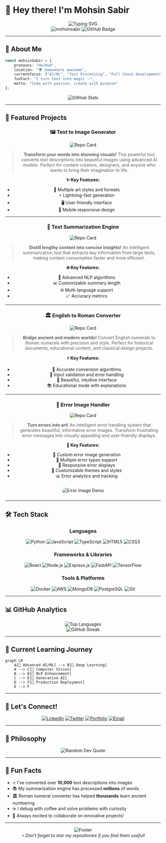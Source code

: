 # 🚀 Hey there! I'm Mohsin Sabir

<div align="center">
  <img src="https://readme-typing-svg.herokuapp.com?font=Fira+Code&size=30&duration=3000&pause=1000&color=00D4FF&center=true&vCenter=true&width=600&lines=Full+Stack+Developer;AI+%26+ML+Enthusiast;Text+Processing+Expert;Creative+Problem+Solver" alt="Typing SVG" />
</div>

<div align="center">
  <img src="https://komarev.com/ghpvc/?username=mohsinsabir&label=Profile%20views&color=0e75b6&style=flat" alt="mohsinsabir" />
  <img src="https://img.shields.io/github/followers/mohsinsabir?label=Followers&style=social" alt="GitHub Badge">
</div>

---

## 🌟 About Me

```typescript
const mohsinSabir = {
    pronouns: "He/Him",
    location: "🌍 Somewhere awesome",
    currentFocus: ["AI/ML", "Text Processing", "Full Stack Development"],
    funFact: "I turn text into magic ✨",
    motto: "Code with passion, create with purpose"
};
```

<div align="center">
  <img src="https://github-readme-stats.vercel.app/api?username=mohsinsabir&theme=radical&show_icons=true&hide_border=true&count_private=true" alt="GitHub Stats" />
</div>

---

## 🎯 Featured Projects

<div align="center">

### 🖼️ Text to Image Generator
![Repo Card](https://github-readme-stats.vercel.app/api/pin/?username=mohsinsabir&repo=text-to-image&theme=radical&hide_border=true)

> **Transform your words into stunning visuals!** This powerful tool converts text descriptions into beautiful images using advanced AI models. Perfect for content creators, designers, and anyone who wants to bring their imagination to life.

**✨ Key Features:**
- 🎨 Multiple art styles and formats
- ⚡ Lightning-fast generation
- 🖥️ User-friendly interface
- 📱 Mobile responsive design

</div>

---

<div align="center">

### 📝 Text Summarization Engine
![Repo Card](https://github-readme-stats.vercel.app/api/pin/?username=mohsinsabir&repo=text-summarization&theme=radical&hide_border=true)

> **Distill lengthy content into concise insights!** An intelligent summarization tool that extracts key information from large texts, making content consumption faster and more efficient.

**🔥 Key Features:**
- 🧠 Advanced NLP algorithms
- 📊 Customizable summary length
- 🌐 Multi-language support
- 📈 Accuracy metrics

</div>

---

<div align="center">

### 🏛️ English to Roman Converter
![Repo Card](https://github-readme-stats.vercel.app/api/pin/?username=mohsinsabir&repo=english-to-roman&theme=radical&hide_border=true)

> **Bridge ancient and modern worlds!** Convert English numerals to Roman numerals with precision and style. Perfect for historical documents, educational content, and classical design projects.

**⚡ Key Features:**
- 🔢 Accurate conversion algorithms
- 🎯 Input validation and error handling
- 🎨 Beautiful, intuitive interface
- 📚 Educational mode with explanations

</div>

---

<div align="center">

### 🚨 Error Image Handler
![Repo Card](https://github-readme-stats.vercel.app/api/pin/?username=mohsinsabir&repo=error-image&theme=radical&hide_border=true)

> **Turn errors into art!** An intelligent error handling system that generates beautiful, informative error images. Transform frustrating error messages into visually appealing and user-friendly displays.

**🎯 Key Features:**
- 🎨 Custom error image generation
- 🔧 Multiple error types support
- 📱 Responsive error displays
- 🌈 Customizable themes and styles
- 📊 Error analytics and tracking

<div align="center">
  <img src="https://via.placeholder.com/600x200/FF6B6B/FFFFFF?text=🚨+Beautiful+Error+Handling" alt="Error Image Demo" style="border-radius: 10px; margin: 10px 0;"/>
</div>

</div>

---

## 🛠️ Tech Stack

<div align="center">

### Languages
![Python](https://img.shields.io/badge/Python-3776AB?style=for-the-badge&logo=python&logoColor=white)
![JavaScript](https://img.shields.io/badge/JavaScript-F7DF1E?style=for-the-badge&logo=javascript&logoColor=black)
![TypeScript](https://img.shields.io/badge/TypeScript-007ACC?style=for-the-badge&logo=typescript&logoColor=white)
![HTML5](https://img.shields.io/badge/HTML5-E34F26?style=for-the-badge&logo=html5&logoColor=white)
![CSS3](https://img.shields.io/badge/CSS3-1572B6?style=for-the-badge&logo=css3&logoColor=white)

### Frameworks & Libraries
![React](https://img.shields.io/badge/React-20232A?style=for-the-badge&logo=react&logoColor=61DAFB)
![Node.js](https://img.shields.io/badge/Node.js-43853D?style=for-the-badge&logo=node.js&logoColor=white)
![Express.js](https://img.shields.io/badge/Express.js-404D59?style=for-the-badge&logo=express&logoColor=white)
![FastAPI](https://img.shields.io/badge/FastAPI-005571?style=for-the-badge&logo=fastapi)
![TensorFlow](https://img.shields.io/badge/TensorFlow-FF6F00?style=for-the-badge&logo=tensorflow&logoColor=white)

### Tools & Platforms
![Docker](https://img.shields.io/badge/Docker-2496ED?style=for-the-badge&logo=docker&logoColor=white)
![AWS](https://img.shields.io/badge/AWS-232F3E?style=for-the-badge&logo=amazon-aws&logoColor=white)
![MongoDB](https://img.shields.io/badge/MongoDB-4EA94B?style=for-the-badge&logo=mongodb&logoColor=white)
![PostgreSQL](https://img.shields.io/badge/PostgreSQL-316192?style=for-the-badge&logo=postgresql&logoColor=white)
![Git](https://img.shields.io/badge/Git-F05032?style=for-the-badge&logo=git&logoColor=white)

</div>

---

## 📊 GitHub Analytics

<div align="center">
  <img src="https://github-readme-stats.vercel.app/api/top-langs/?username=mohsinsabir&layout=compact&theme=radical&hide_border=true" alt="Top Languages" />
</div>

<div align="center">
  <img src="https://github-readme-streak-stats.herokuapp.com/?user=mohsinsabir&theme=radical&hide_border=true" alt="GitHub Streak" />
</div>

---

## 🌱 Current Learning Journey

```mermaid
graph LR
    A[🤖 Advanced AI/ML] --> B[🧠 Deep Learning]
    A --> C[🔮 Computer Vision]
    B --> D[📝 NLP Enhancement]
    C --> E[🎨 Generative AI]
    D --> F[🚀 Production Deployment]
    E --> F
```

---

## 🤝 Let's Connect!

<div align="center">

[![LinkedIn](https://img.shields.io/badge/LinkedIn-0077B5?style=for-the-badge&logo=linkedin&logoColor=white)](https://linkedin.com/in/mohsinsabir)
[![Twitter](https://img.shields.io/badge/Twitter-1DA1F2?style=for-the-badge&logo=twitter&logoColor=white)](https://twitter.com/mohsinsabir)
[![Portfolio](https://img.shields.io/badge/Portfolio-FF5722?style=for-the-badge&logo=todoist&logoColor=white)](https://mohsinsabir.dev)
[![Email](https://img.shields.io/badge/Email-D14836?style=for-the-badge&logo=gmail&logoColor=white)](mailto:contact@mohsinsabir.dev)

</div>

---

## 💭 Philosophy

<div align="center">
  <img src="https://quotes-github-readme.vercel.app/api?type=horizontal&theme=radical" alt="Random Dev Quote"/>
</div>

---

## 🎯 Fun Facts

- 🔥 I've converted over **10,000** text descriptions into images
- 📚 My summarization engine has processed **millions** of words
- 🏛️ Roman numeral converter has helped **thousands** learn ancient numbering
- ☕ I debug with coffee and solve problems with curiosity
- 🌟 Always excited to collaborate on innovative projects!

---

<div align="center">
  <img src="https://capsule-render.vercel.app/api?type=waving&color=gradient&height=100&section=footer" alt="Footer"/>
</div>

<div align="center">
  <i>⭐ Don't forget to star my repositories if you find them useful!</i>
</div>
